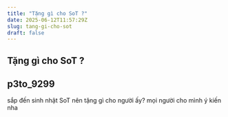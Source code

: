 ```yaml
---
title: "Tặng gì cho SoT ?"
date: 2025-06-12T11:57:29Z
slug: tang-gi-cho-sot
draft: false
---
```


## Tặng gì cho SoT ?

## p3to_9299

sắp đến sinh nhật SoT nên tặng gì cho người ấy? mọi người cho mình ý kiến nha